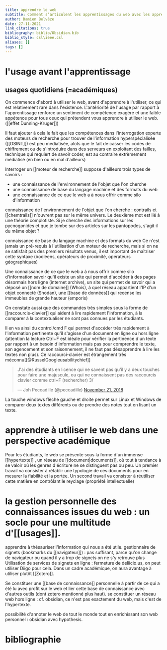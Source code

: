 ```yaml
---
title: apprendre le web
subtitle: Comment s’articulent les apprentissages du web avec les apprentissages ordinaires d’une part et les apprentissages savants (ou disciplinaires pour les étudiants) d’autre part ?
author: Damien Belvèze
date: 27-11-2021
link_citations: true
bibliography: biblio/Obsidian.bib
biblio_style: csl\ieee.csl
aliases: []
tags: []
---
```


# l'usage avant l'apprentissage

## usages quotidiens (=académiques)

On commence d'abord à utiliser le web, avant d'apprendre à l'utiliser, ce qui est relativement rare dans l'existence. L'antériorité de l'usage par rapport à l'apprentissage renforce un sentiment de compétence exagéré et une faible appétence pour tous ceux qui prétendent vous apprendre à utiliser le web. ([[effet Dunning-Kruger]])

Il faut ajouter à cela le fait que les compétences dans l'interrogation experte des moteurs de recherche pour trouver de l'information hyperspécialisée ([[OSINT]]) est peu médiatisée, alots que le fait de casser les codes de chiffrement ou de s'introduire dans des serveurs en exploitant des failles, technique qui requiert de savoir coder, est au contraire extrèmement médiatisé (en bien ou en mal d'ailleurs)

Interroger un [[moteur de recherche]] suppose d'ailleurs trois types de savoirs : 

- une connaissance de l'environnement de l'objet que l'on cherche
- une connaissance de base du langage machine et des formats du web
- une connaissance de ce que le web a à nous offrir comme silo d'information

connaissance de l'environnement de l'objet que l'on cherche : 
contrails et [[chemtrails]] n'ouvrent pas sur le même univers. Le deuxième mot est lié à une théorie complotiste. 
Si je cherche des informations sur les pycnogonides et que je tombe sur des articles sur les pantopodes, s'agit-il  du même objet ?

connaissance de base du langage machine et des formats du web
Ce n'est jamais un pré-requis à l'utilisation d'un moteur de recherche, mais si on ne se satisfait pas des premiers résultats venus, il est important de maîtriser cette syntaxe (booléens, opérateurs de proximité, opérateurs géographiques)

Une connaissance de ce que le web a à nous offrir comme silo d'information
savoir qu'il existe un site qui permet d'accéder à des pages désormais hors ligne (internet archive), un site qui permet de savoir qui a déposé un [[nom de domaine]] (Whois), à quel réseau appartient l'IP d'un objet connecté (Shodan), une [[base de données]] qui recense les immeubles de grande hauteur (emporis)

On constate aussi que des  commandes très simples sous la forme de [[raccourcis-clavier]] qui aident à lire rapidement l'information, à la comparer à la contextualiser ne sont pas connues par les étudiants. 

Il en va ainsi du control/cmd F qui permet d'accéder très rapidement à l'information pertinente qu'il s'agisse d'un document en ligne ou hors ligne (attention la lecture Ctrl+F est idéale pour vérifier la pertinence d'un texte par rapport à un besoin d'information mais pas pour comprendre le texte, son agencement et son raisonnement, il ne faut pas désapprendre à lire les textes non plus). Ce raccourci-clavier est étrangement très méconnu[[@RusselGoogleusabilitychief]]

<blockquote class="twitter-tweet"><p lang="fr" dir="ltr">J&#39;ai des étudiants en licence qui ne savent pas qu&#39;il y a deux touches pour faire une majuscule, ou qui ne connaissent pas des raccourcis clavier comme ctrl+F (rechercher) 3/</p>&mdash; Joh Peccadille (@peccadille) <a href="https://twitter.com/peccadille/status/1065334627437559808?ref_src=twsrc%5Etfw">November 21, 2018</a></blockquote> <script async src="https://platform.twitter.com/widgets.js" charset="utf-8"></script>

La touche windows flèche gauche et droite permet sur Linux et Windows de comparer deux textes différents ou de prendre des notes tout en lisant un texte. 



# apprendre à utiliser le web dans une perspective académique

Pour les étudiants, le web se présente sous la forme d'un immense [[hypertexte]] , un réseau de [[document|documents]], où tout à tendance à se valoir où les genres d'écriture ne se distinguent pas ou peu. 
Un premier travail va consister à rétablir une typologie de ces documents pour en mesurer la fiabilité et la portée. 
Un second travail va consister à réutiliser cette matière en contrôlant le reyclage (propriété intellectuelle)

# la gestion personnelle des connaissances issues du web : un socle pour une multitude d'[[usages]].

apprendre à thésauriser l'information qui nous a été utile. 
gestionnaire de signets (bookmarks du [[navigateur]]) : pas suffisant, parce qu'on change de navigateur ou quand il y a trop de signets on ne s'y retrouve plus Utilisation de services de signets en ligne : fermeture de deliicio.us, on peut utiliser Diigo pour cela. Dans un cadre académique, on aura avantage à utiliser plutôt [[Zotero]]. 

Se constituer une [[base de connaissance]] personnelle à partir de ce qui a été lu avec profit sur le web et lier cette base de connaissance avec d'autres outils (dont zotero mentionné plus haut). se constituer un réseau web hors ligne : cf. obsidian, ce n'est pas exactement du web, mais c'est de l'hypertexte.

possibilité d'annoter le web de tout le monde tout en enrichissant son web personnel : obsidian avec hypothesis. 












# bibliographie

